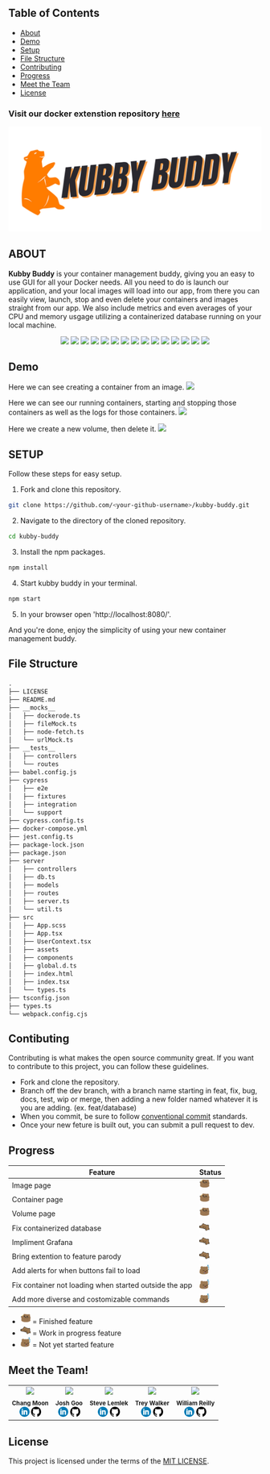 ## Table of Contents

- [About](#about)
- [Demo](#demo)
- [Setup](#setup)
- [File Structure](#file-structure)
- [Contributing](#contibuting)
- [Progress](#progress)
- [Meet the Team](#meet-the-team)
- [License](#license)

### Visit our docker extenstion repository [here](https://github.com/oslabs-beta/kubby-buddy-extension)

<p align="center">
  <img src="./src/assets/logo.png">
</p>

## ABOUT

**Kubby Buddy** is your container management buddy, giving you an easy to use GUI for all your Docker needs. All you need to do is launch our application, and your local images will load into our app, from there you can easily view, launch, stop and even delete your containers and images straight from our app. We also include metrics and even averages of your CPU and memory usgage utilizing a containerized database running on your local machine.

<div align="center">
  <img src="https://img.shields.io/badge/circleci-343434?style=for-the-badge&logo=circleci&logoColor=white"/>
  <img src="https://img.shields.io/badge/PostgreSQL-316192?style=for-the-badge&logo=postgresql&logoColor=white"/>
  <img src="https://img.shields.io/badge/Chart.js-FF6384?style=for-the-badge&logo=chartdotjs&logoColor=white"/>
  <img src="https://img.shields.io/badge/Cypress-17202C?style=for-the-badge&logo=cypress&logoColor=white"/>
  <img src="https://img.shields.io/badge/Docker-2CA5E0?style=for-the-badge&logo=docker&logoColor=white"/>
  <img src="https://img.shields.io/badge/Express.js-000000?style=for-the-badge&logo=express&logoColor=white"/>
  <img src="https://img.shields.io/badge/Jest-C21325?style=for-the-badge&logo=jest&logoColor=white"/>
  <img src="https://img.shields.io/badge/ts--node-3178C6?style=for-the-badge&logo=ts-node&logoColor=white"/>
  <img src="https://img.shields.io/badge/npm-CB3837?style=for-the-badge&logo=npm&logoColor=white"/>
  <img src="https://img.shields.io/badge/React-20232A?style=for-the-badge&logo=react&logoColor=61DAFB"/>
  <img src="https://img.shields.io/badge/React_Query-FF4154?style=for-the-badge&logo=React_Query&logoColor=white"/>
  <img src="https://img.shields.io/badge/Sass-CC6699?style=for-the-badge&logo=sass&logoColor=white"/>
  <img src="https://img.shields.io/badge/CSS3-1572B6?style=for-the-badge&logo=css3&logoColor=white"/>
  <img src="https://img.shields.io/badge/HTML5-E34F26?style=for-the-badge&logo=html5&logoColor=white"/>
  <img src="https://img.shields.io/badge/TypeScript-007ACC?style=for-the-badge&logo=typescript&logoColor=white"/>
</div>

## Demo

Here we can see creating a container from an image.
<img src="./src/assets/Main_App_Images.gif"/>

Here we can see our running containers, starting and stopping those containers as well as the logs for those containers.
<img src="./src/assets/Main_App_Containers.gif"/>

Here we create a new volume, then delete it.
<img src="./src/assets/Main_App_Volumes.gif"/>

## SETUP

Follow these steps for easy setup.

1. Fork and clone this repository.

```bash
git clone https://github.com/<your-github-username>/kubby-buddy.git
```

2. Navigate to the directory of the cloned repository.

```bash
cd kubby-buddy
```

3. Install the npm packages.

```bash
npm install
```

4. Start kubby buddy in your terminal.

```bash
npm start
```

5. In your browser open 'http://localhost:8080/'.

And you're done, enjoy the simplicity of using your new container management buddy.

## File Structure

```
.
├── LICENSE
├── README.md
├── __mocks__
│   ├── dockerode.ts
│   ├── fileMock.ts
│   ├── node-fetch.ts
│   └── urlMock.ts
├── __tests__
│   ├── controllers
│   └── routes
├── babel.config.js
├── cypress
│   ├── e2e
│   ├── fixtures
│   ├── integration
│   └── support
├── cypress.config.ts
├── docker-compose.yml
├── jest.config.ts
├── package-lock.json
├── package.json
├── server
│   ├── controllers
│   ├── db.ts
│   ├── models
│   ├── routes
│   ├── server.ts
│   └── util.ts
├── src
│   ├── App.scss
│   ├── App.tsx
│   ├── UserContext.tsx
│   ├── assets
│   ├── components
│   ├── global.d.ts
│   ├── index.html
│   ├── index.tsx
│   └── types.ts
├── tsconfig.json
├── types.ts
└── webpack.config.cjs
```

## Contibuting

Contributing is what makes the open source community great. If you want to contribute to this project, you can follow these guidelines.

- Fork and clone the repository.
- Branch off the dev branch, with a branch name starting in feat, fix, bug, docs, test, wip or merge, then adding a new folder named whatever it is you are adding. (ex. feat/database)
- When you commit, be sure to follow [conventional commit](https://www.conventionalcommits.org/en/v1.0.0/) standards.
- Once your new feture is built out, you can submit a pull request to dev.

## Progress

| Feature                                                | Status                                                |
| ------------------------------------------------------ | ----------------------------------------------------- |
| Image page                                             | <img src="./src/assets/bear-party.webp" width="20"/>  |
| Container page                                         | <img src="./src/assets/bear-party.webp" width="20"/>  |
| Volume page                                            | <img src="./src/assets/bear-party.webp" width="20"/>  |
| Fix containerized database                             | <img src="./src/assets/bear-bongo.webp" width="20"/>  |
| Impliment Grafana                                      | <img src="./src/assets/bear-bongo.webp" width="20"/>  |
| Bring extention to feature parody                      | <img src="./src/assets/bear-bongo.webp" width="20"/>  |
| Add alerts for when buttons fail to load               | <img src="./src/assets/bear-snooze.webp" width="20"/> |
| Fix container not loading when started outside the app | <img src="./src/assets/bear-snooze.webp" width="20"/> |
| Add more diverse and costomizable commands             | <img src="./src/assets/bear-snooze.webp" width="20"/> |

- <img src="./src/assets/bear-party.webp" width="20"/> = Finished feature
- <img src="./src/assets/bear-bongo.webp" width="20"/> = Work in progress feature
- <img src="./src/assets/bear-snooze.webp" width="20"/> = Not yet started feature

## Meet the Team!

<table align="center">
  <tr>
    <td align="center">
      <img src="https://avatars.githubusercontent.com/u/123416896?v=4" width="100"/>
      <br />
      <sub><b>Chang Moon</b></sub>
      <br />
      <a href="https://www.linkedin.com/in/chang-moon-6b2b91278/"><img src="./src/assets/linkedin-favicon.png" width="20"/></a>
      <a href="https://github.com/ThickCorgi"><img src="./src/assets/github-favicon.png" width="20"/></a>
    </td>
    <td align="center">
      <img src="https://avatars.githubusercontent.com/u/126903033?v=4" width="100"/>
      <br />
      <sub><b>Josh Goo</b></sub>
      <br />
      <a href="https://www.linkedin.com/in/joshgoo/"><img src="./src/assets/linkedin-favicon.png" width="20"/></a>
      <a href="https://github.com/YeChanGoo"><img src="./src/assets/github-favicon.png" width="20"/></a>
    </td>
    <td align="center">
      <img src="https://avatars.githubusercontent.com/u/108921232?v=4" width="100"/>
      <br />
      <sub><b>Steve Lemlek</b></sub>
      <br />
      <a href="https://www.linkedin.com/in/steve-lemlek/"><img src="./src/assets/linkedin-favicon.png" width="20"/></a>
      <a href="https://github.com/CoachSteveMichael"><img src="./src/assets/github-favicon.png" width="20"/></a>
    </td>
    <td align="center">
      <img src="https://avatars.githubusercontent.com/u/22490059?v=4" width="100"/>
      <br />
      <sub><b>Trey Walker</b></sub>
      <br />
      <a href="https://www.linkedin.com/in/kasualkid12/"><img src="./src/assets/linkedin-favicon.png" width="20"/></a>
      <a href="https://github.com/kasualkid12"><img src="./src/assets/github-favicon.png" width="20"/></a>
    </td>
    <td align="center">
      <img src="https://avatars.githubusercontent.com/u/127268892?v=4" width="100"/>
      <br />
      <sub><b>William Reilly</b></sub>
      <br />
      <a href="https://www.linkedin.com/in/william-reilly-338a5788/"><img src="./src/assets/linkedin-favicon.png" width="20"/></a>
      <a href="https://github.com/Wills-Git"><img src="./src/assets/github-favicon.png" width="20"/></a>
    </td>
  </tr>
</table>

## License

This project is licensed under the terms of the [MIT LICENSE](./LICENSE).
